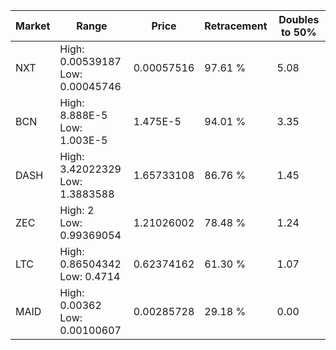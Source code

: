 | Market | Range | Price| Retracement | Doubles to 50% |
| --- | --- | --- | --- | --- |
| NXT | High: 0.00539187<br />Low: 0.00045746 | 0.00057516 | 97.61 % | 5.08 |
| BCN | High: 8.888E-5<br />Low: 1.003E-5 | 1.475E-5 | 94.01 % | 3.35 |
| DASH | High: 3.42022329<br />Low: 1.3883588 | 1.65733108 | 86.76 % | 1.45 |
| ZEC | High: 2<br />Low: 0.99369054 | 1.21026002 | 78.48 % | 1.24 |
| LTC | High: 0.86504342<br />Low: 0.4714 | 0.62374162 | 61.30 % | 1.07 |
| MAID | High: 0.00362<br />Low: 0.00100607 | 0.00285728 | 29.18 % | 0.00 |
